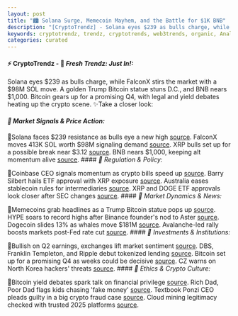 ```yaml
---
layout: post
title: "🏙️ Solana Surge, Memecoin Mayhem, and the Battle for $1K BNB"
description: "[CryptoTrendz] - Solana eyes $239 as bulls charge, while FalconX stirs the market with a $98M SOL move. A golden Trump Bitcoin statue stuns D.C., and BNB nears $1,000. Bitcoin gears up for a promising Q4, with legal and yield debates heating up the crypto scene."
keywords: cryptotrendz, trendz, cryptotrends, web3trends, organic, Analyst, SEC, Binance, DOGE, Mining, Trump, crypto, Bitcoin, CEO, XRP, Stablecoin, SOL, Korea
categories: curated
---
```


#### ⚡ CryptoTrendz - 📌 *Fresh Trendz: Just In!:*

Solana eyes $239 as bulls charge, while FalconX stirs the market with a $98M SOL move. A golden Trump Bitcoin statue stuns D.C., and BNB nears $1,000. Bitcoin gears up for a promising Q4, with legal and yield debates heating up the crypto scene. ✨Take a closer look:


#### *🔖  Market Signals & Price Action:*  

🔹Solana faces $239 resistance as bulls eye a new high [source](https://s.avyag.com/bslr). FalconX moves 413K SOL worth $98M signaling demand [source](https://s.avyag.com/rjpy). XRP bulls set up for a possible break near $3.12 [source](https://s.avyag.com/vyqs). BNB nears $1,000, keeping alt momentum alive [source](https://s.avyag.com/lnh2). #### *🔖  Regulation & Policy:*  

🔹Coinbase CEO signals momentum as crypto bills speed up [source](https://s.avyag.com/i5i7). Barry Silbert hails ETF approval with XRP exposure [source](https://s.avyag.com/5n1h). Australia eases stablecoin rules for intermediaries [source](https://s.avyag.com/ljzr). XRP and DOGE ETF approvals look closer after SEC changes [source](https://s.avyag.com/9h72). #### *🔖  Market Dynamics & News:*  

🔹Memecoins grab headlines as a Trump Bitcoin statue pops up [source](https://s.avyag.com/renl). HYPE soars to record highs after Binance founder's nod to Aster [source](https://s.avyag.com/sup8). Dogecoin slides 13% as whales move $181M [source](https://s.avyag.com/wftq). Avalanche-led rally boosts markets post-Fed rate cut [source](https://s.avyag.com/bqxn). #### *🔖  Investments & Institutions:*  

🔹Bullish on Q2 earnings, exchanges lift market sentiment [source](https://s.avyag.com/wi1y). DBS, Franklin Templeton, and Ripple debut tokenized lending [source](https://s.avyag.com/hha8). Bitcoin set up for a promising Q4 as weeks could be decisive [source](https://s.avyag.com/t37l). CZ warns on North Korea hackers' threats [source](https://s.avyag.com/uflu). #### *🔖  Ethics & Crypto Culture:*  

🔹Bitcoin yield debates spark talk on financial privilege [source](https://s.avyag.com/61hs). Rich Dad, Poor Dad flags kids chasing 'fake money' [source](https://s.avyag.com/p1v9). Textbook Ponzi CEO pleads guilty in a big crypto fraud case [source](https://s.avyag.com/m4cb). Cloud mining legitimacy checked with trusted 2025 platforms [source](https://s.avyag.com/ahof).
